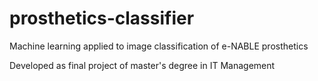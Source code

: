 # prosthetics-classifier
Machine learning applied to image classification of e-NABLE prosthetics

Developed as final project of master's degree in IT Management
